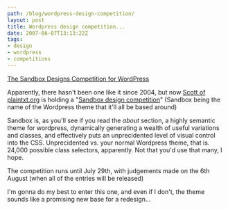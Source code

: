```yaml
---
path: /blog/wordpress-design-competition/
layout: post
title: Wordpress design competition...
date: 2007-06-07T13:13:22Z
tags:
- design
- wordpress
- competitions
---
```


[The Sandbox Designs Competition for WordPress](http://www.sndbx.org/ "The Sandbox Designs Competition for WordPress")

Apparently, there hasn't been one like it since 2004, but now [Scott of plaintxt.org](http://www.plaintxt.org/about/ "Open link in a new window.") is holding a "[Sandbox design competition](http://www.sndbx.org/details/ "Open link in a new window.")" (Sandbox being the name of the Wordpress theme that it'll all be based around)

Sandbox is, as you'll see if you read the _about_ section, a highly semantic theme for wordpress, dynamically generating a wealth of useful variations and classes, and effectively puts an unprecidented level of visual control into the CSS. Unprecidented vs. your normal Wordpress theme, that is. 24,000 possible class selectors, apparently. Not that you'd use that many, I hope.

The competition runs until July 29th, with judgements made on the 6th August (when all of the entries will be released)

I'm gonna do my best to enter this one, and even if I don't, the theme sounds like a promising new base for a redesign...